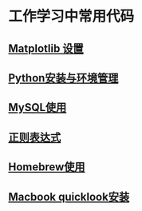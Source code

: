 
# 工作学习中常用代码

## [Matplotlib 设置](https://github.com/evanzhu2013/Code_snippets/blob/master/matplotlib.markdown)
## [Python安装与环境管理](https://github.com/evanzhu2013/Code_snippets/blob/master/Python%20envs.markdown)
## [MySQL使用](https://github.com/evanzhu2013/Code_snippets/blob/master/MySQL.markdown)
## [正则表达式](https://github.com/evanzhu2013/Code_snippets/blob/master/正则表达式.markdown)
## [Homebrew使用](https://github.com/evanzhu2013/Code_snippets/blob/master/Homebrew.markdown)
## [Macbook quicklook安装](https://github.com/evanzhu2013/Code_snippets/blob/master/Quicklook.markdown)
